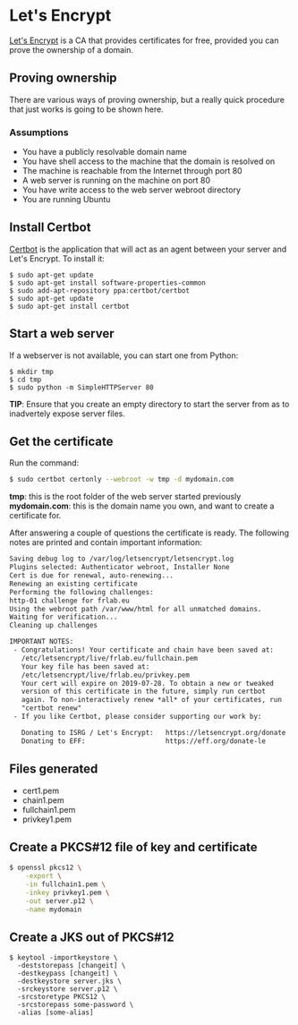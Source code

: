 # Let's Encrypt

[Let's Encrypt](https://letsencrypt.org/) is a CA that provides certificates for free, provided you can
prove the ownership of a domain.

## Proving ownership

There are various ways of proving ownership, but a really quick procedure that just works is going to be shown here.

### Assumptions

* You have a publicly resolvable domain name
* You have shell access to the machine that the domain is resolved on
* The machine is reachable from the Internet through port 80
* A web server is running on the machine on port 80
* You have write access to the web server webroot directory
* You are running Ubuntu

## Install Certbot

[Certbot](https://certbot.eff.org/) is the application that will act as an agent between your server and Let's Encrypt. To install it:

```
$ sudo apt-get update
$ sudo apt-get install software-properties-common
$ sudo add-apt-repository ppa:certbot/certbot
$ sudo apt-get update
$ sudo apt-get install certbot
```

## Start a web server

If a webserver is not available, you can start one from Python:

```
$ mkdir tmp
$ cd tmp
$ sudo python -m SimpleHTTPServer 80
```
**TIP**: Ensure that you create an empty directory to start the server from as to inadvertely expose server files.

## Get the certificate

Run the command:

```bash
$ sudo certbot certonly --webroot -w tmp -d mydomain.com
```

**tmp**: this is the root folder of the web server started previously
**mydomain.com**: this is the domain name you own, and want to create a certificate for.

After answering a couple of questions the certificate is ready. The following notes are printed and contain important information:

```txt
Saving debug log to /var/log/letsencrypt/letsencrypt.log
Plugins selected: Authenticator webroot, Installer None
Cert is due for renewal, auto-renewing...
Renewing an existing certificate
Performing the following challenges:
http-01 challenge for frlab.eu
Using the webroot path /var/www/html for all unmatched domains.
Waiting for verification...
Cleaning up challenges

IMPORTANT NOTES:
 - Congratulations! Your certificate and chain have been saved at:
   /etc/letsencrypt/live/frlab.eu/fullchain.pem
   Your key file has been saved at:
   /etc/letsencrypt/live/frlab.eu/privkey.pem
   Your cert will expire on 2019-07-28. To obtain a new or tweaked
   version of this certificate in the future, simply run certbot
   again. To non-interactively renew *all* of your certificates, run
   "certbot renew"
 - If you like Certbot, please consider supporting our work by:

   Donating to ISRG / Let's Encrypt:   https://letsencrypt.org/donate
   Donating to EFF:                    https://eff.org/donate-le
```

## Files generated

* cert1.pem
* chain1.pem
* fullchain1.pem
* privkey1.pem

## Create a PKCS#12 file of key and certificate

```bash
$ openssl pkcs12 \
    -export \
    -in fullchain1.pem \
    -inkey privkey1.pem \
    -out server.p12 \
    -name mydomain
```
## Create a JKS out of PKCS#12

```
$ keytool -importkeystore \
  -deststorepass [changeit] \
  -destkeypass [changeit] \
  -destkeystore server.jks \
  -srckeystore server.p12 \
  -srcstoretype PKCS12 \
  -srcstorepass some-password \
  -alias [some-alias]
